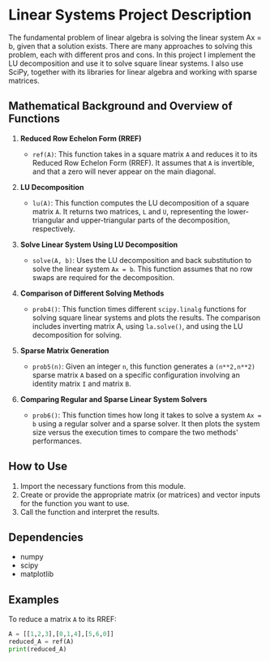 # Linear Systems Project Description

The fundamental problem of linear algebra is solving the linear system Ax = b, given that a solution exists. There are many approaches to solving this problem, each with different pros and cons. In this project I implement the LU decomposition and use it to solve square linear systems. I also use SciPy, together with its libraries for linear algebra and working with sparse matrices.


## Mathematical Background and Overview of Functions

1. **Reduced Row Echelon Form (RREF)**
    - `ref(A)`: This function takes in a square matrix `A` and reduces it to its Reduced Row Echelon Form (RREF). It assumes that `A` is invertible, and that a zero will never appear on the main diagonal.

2. **LU Decomposition**
    - `lu(A)`: This function computes the LU decomposition of a square matrix `A`. It returns two matrices, `L` and `U`, representing the lower-triangular and upper-triangular parts of the decomposition, respectively.

3. **Solve Linear System Using LU Decomposition**
    - `solve(A, b)`: Uses the LU decomposition and back substitution to solve the linear system `Ax = b`. This function assumes that no row swaps are required for the decomposition.

4. **Comparison of Different Solving Methods**
    - `prob4()`: This function times different `scipy.linalg` functions for solving square linear systems and plots the results. The comparison includes inverting matrix A, using `la.solve()`, and using the LU decomposition for solving.

5. **Sparse Matrix Generation**
    - `prob5(n)`: Given an integer `n`, this function generates a `(n**2,n**2)` sparse matrix `A` based on a specific configuration involving an identity matrix `I` and matrix `B`.

6. **Comparing Regular and Sparse Linear System Solvers**
    - `prob6()`: This function times how long it takes to solve a system `Ax = b` using a regular solver and a sparse solver. It then plots the system size versus the execution times to compare the two methods' performances.

## How to Use

1. Import the necessary functions from this module.
2. Create or provide the appropriate matrix (or matrices) and vector inputs for the function you want to use.
3. Call the function and interpret the results.

## Dependencies

- numpy
- scipy
- matplotlib

## Examples

To reduce a matrix `A` to its RREF:
```python
A = [[1,2,3],[0,1,4],[5,6,0]]
reduced_A = ref(A)
print(reduced_A)
